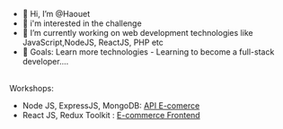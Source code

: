 - 👋 Hi, I’m @Haouet
- 👀 i'm interested in the challenge
- 🌱 I’m currently working on web development technologies like JavaScript,NodeJS, ReactJS, PHP etc
- 💞️ Goals: Learn more technologies - Learning to become a full-stack developer....
<br/>
Workshops: <br/>
<ul>
  <li>
Node JS, ExpressJS, MongoDB: <a href="https://github.com/Haouet/ecomerce-api">API E-comerce </a></li>
  <li> React JS, Redux Toolkit : <a href="https://github.com/Haouet/Projet-react-node">E-commerce Frontend</a>
  </li>
</ul>
